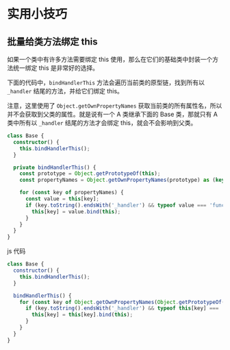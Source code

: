# 实用小技巧

## 批量给类方法绑定 this

如果一个类中有许多方法需要绑定 this 使用，那么在它们的基础类中封装一个方法统一绑定 this 是非常好的选择。

下面的代码中，`bindHandlerThis` 方法会遍历当前类的原型链，找到所有以 `_handler` 结尾的方法，并给它们绑定 this。

注意，这里使用了 `Object.getOwnPropertyNames` 获取当前类的所有属性名，所以并不会获取到父类的属性。就是说有一个 A 类继承下面的 Base 类，那就只有 A 类中所有以 `_handler` 结尾的方法才会绑定 this，就会不会影响到父类。

```ts
class Base {
  constructor() {
    this.bindHandlerThis();
  }

  private bindHandlerThis() {
    const prototype = Object.getPrototypeOf(this);
    const propertyNames = Object.getOwnPropertyNames(prototype) as (keyof this)[];

    for (const key of propertyNames) {
      const value = this[key];
      if (key.toString().endsWith('_handler') && typeof value === 'function') {
        this[key] = value.bind(this);
      }
    }
  }
}
```

js 代码

```js
class Base {
  constructor() {
    this.bindHandlerThis();
  }

  bindHandlerThis() {
    for (const key of Object.getOwnPropertyNames(Object.getPrototypeOf(this))) {
      if (key.toString().endsWith('_handler') && typeof this[key] === 'function') {
        this[key] = this[key].bind(this);
      }
    }
  }
}
```
